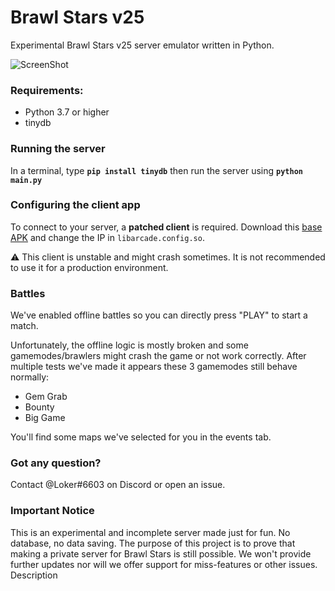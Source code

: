 # Brawl Stars v25

Experimental Brawl Stars v25 server emulator written in Python.

![ScreenShot](https://media.discordapp.net/attachments/880853466371735564/906138581498757120/Screenshot_20211105-134634.png) 

### Requirements:
- Python 3.7 or higher
- tinydb

### Running the server
In a terminal, type __`pip install tinydb`__ then run the server using __`python main.py`__

### Configuring the client app
To connect to your server, a **patched client** is required. Download this [base APK](https://drive.google.com/file/d/113L5JYuv1v1Ei0zd08-G7En_kI83Bv7y/view?usp=drivesdk#) and change the IP in `libarcade.config.so`. 

⚠️ This client is unstable and might crash sometimes. It is not recommended to use it for a production environment.
### Battles
We've enabled offline battles so you can directly press "PLAY" to start a match.

Unfortunately, the offline logic is mostly broken and some gamemodes/brawlers might crash the game or not work correctly. 
After multiple tests we've made it appears these 3 gamemodes still behave normally:
- Gem Grab
- Bounty
- Big Game

You'll find some maps we've selected for you in the events tab.

### Got any question?
Contact @Loker#6603 on Discord or open an issue.

### Important Notice
This is an experimental and incomplete server made just for fun. No database, no data saving. 
The purpose of this project is to prove that making a private server for Brawl Stars is still possible.
We won't provide further updates nor will we offer support for miss-features or other issues.
Description

